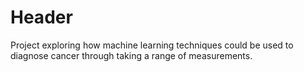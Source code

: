 # Header

Project exploring how machine learning techniques could be used to diagnose cancer through taking a range of measurements. 